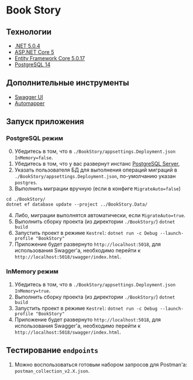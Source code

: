 # Book Story

## Технологии

- [.NET 5.0.4](https://dotnet.microsoft.com/en-us/download/dotnet/5.0)
- [ASP.NET Core 5](https://docs.microsoft.com/en-us/aspnet/core)
- [Entity Framework Core 5.0.17](https://learn.microsoft.com/en-us/ef/core/)
- [PostgreSQL 14](https://www.postgresql.org/)

## Дополнительные инструменты

- [Swagger UI](https://swagger.io/)
- [Automapper](https://automapper.org/)

## Запуск приложения

### PostgreSQL режим
0. Убедитесь в том, что в `./BookStory/appsettings.Deployment.json` `InMemory=false`.
1. Убедитесь в том, что у вас развернут инстанс [PostgreSQL Server](https://www.postgresql.org/download/),
2. Указать пользователя БД для выполнения операций миграций в `./BookStory/appsettings.Deployment.json`, по-умолчанию указан `postgres`.
3. Выполнить миграции вручную (если в конфиге `MigrateAuto=false`)
```
cd ./BookStory/
dotnet ef database update --project ../BookStory.Data/
```
4. Либо, миграции выполнятся автоматически, если `MigrateAuto=true`.
5. Выполнить сборку проекта (из директории `./BookStory/`) `dotnet build`
6. Запустить проект в режиме `Kestrel`: `dotnet run -c Debug --launch-profile "BookStory"`
7. Приложение будет развернуто `http://localhost:5018`, для использования Swagger'a, необходимо перейти к `http://localhost:5018/swagger/index.html`.

### InMemory режим
1. Убедитесь в том, что в `./BookStory/appsettings.Deployment.json` `InMemory=true`.
2. Выполнить сборку проекта (из директории `./BookStory/`) `dotnet build`
3. Запустить проект в режиме `Kestrel`: `dotnet run -c Debug --launch-profile "BookStory"`
4. Приложение будет развернуто `http://localhost:5018`, для использования Swagger'a, необходимо перейти к `http://localhost:5018/swagger/index.html`.

## Тестирование `endpoints`

1. Можно воспользоваться готовым набором запросов для Postman'a: `postman_collection_v2.X.json`.
